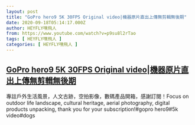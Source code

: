 ```yaml
---
layout: post
title: "GoPro hero9 5K 30FPS Original video|機器原片直出上傳無剪輯無後期"
date: 2020-09-18T05:14:17.000Z
author: HEYFLY嘿飛人
from: https://www.youtube.com/watch?v=p9su8l2rTao
tags: [ HEYFLY嘿飛人 ]
categories: [ HEYFLY嘿飛人 ]
---
```

<!--1600406057000-->
[GoPro hero9 5K 30FPS Original video|機器原片直出上傳無剪輯無後期](https://www.youtube.com/watch?v=p9su8l2rTao)
------

<div>
專註戶外生活風景，人文古跡，空拍影像，數碼產品開箱，感謝訂閱！Focus on outdoor life landscape, cultural heritage, aerial photography, digital products unpacking, thank you for your subscription!#gopro hero9#5k video#dogs
</div>
